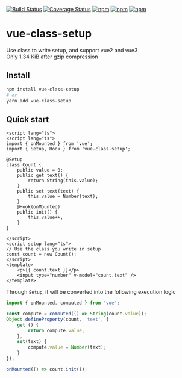 [![Build Status](https://github.com/fmfe/vue-class-setup/workflows/CI/badge.svg)](https://github.com/fmfe/vue-class-setup/actions)
<a href='https://coveralls.io/github/fmfe/vue-class-setup?branch=main'><img src='https://coveralls.io/repos/github/fmfe/vue-class-setup/badge.svg?branch=main' alt='Coverage Status' /></a>
[![npm](https://img.shields.io/npm/v/vue-class-setup.svg)](https://www.npmjs.com/package/vue-class-setup) 
[![npm](https://img.shields.io/npm/dm/vue-class-setup.svg)](https://www.npmjs.com/package/vue-class-setup)
[![npm](https://img.shields.io/npm/dt/vue-class-setup.svg)](https://www.npmjs.com/package/vue-class-setup)
# vue-class-setup
Use class to write setup, and support vue2 and vue3    
Only 1.34 KiB after gzip compression

## Install
```bash
npm install vue-class-setup
# or
yarn add vue-class-setup
```

## Quick start
```vue
<script lang="ts">
<script lang="ts">
import { onMounted } from 'vue';
import { Setup, Hook } from 'vue-class-setup';

@Setup
class Count {
    public value = 0;
    public get text() {
        return String(this.value);
    }
    public set text(text) {
        this.value = Number(text);
    }
    @Hook(onMounted)
    public init() {
        this.value++;
    }
}

</script>
<script setup lang="ts">
// Use the class you write in setup
const count = new Count();
</script>
<template>
    <p>{{ count.text }}</p>
    <input type="number" v-model="count.text" />
</template>
```

Through `Setup`, it will be converted into the following execution logic
```ts
import { onMounted, computed } from 'vue';

const compute = computed(() => String(count.value));
Object.defineProperty(count, 'text', {
    get () {
        return compute.value;
    },
    set(text) {
        compute.value = Number(text);
    }
});

onMounted(() => count.init());
```
